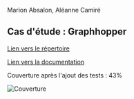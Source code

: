 Marion Absalon, Aléanne Camiré

## Cas d'étude : Graphhopper

[Lien vers le répertoire]([https://github.com/marionnee/graphhopper](https://github.com/marionnee/graphhopper/tree/master/web-api))

[Lien vers la documentation](https://github.com/marionnee/graphhopper/blob/master/Documentation.md)

Couverture après l'ajout des tests : 43%

![Couverture](couverture.png)
